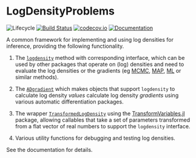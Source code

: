 # LogDensityProblems

![Lifecycle](https://img.shields.io/badge/lifecycle-experimental-orange.svg)
[![Build Status](https://travis-ci.org/tpapp/LogDensityProblems.jl.svg?branch=master)](https://travis-ci.org/tpapp/LogDensityProblems.jl)
[![codecov.io](http://codecov.io/github/tpapp/LogDensityProblems.jl/coverage.svg?branch=master)](http://codecov.io/github/tpapp/LogDensityProblems.jl?branch=master)
[![Documentation](https://img.shields.io/badge/docs-master-blue.svg)](https://tpapp.github.io/LogDensityProblems.jl/dev)

A common framework for implementing and using log densities for inference, providing the following functionality.

1. The [`logdensity`](@ref) method with corresponding interface, which can be used by other packages that operate on (log) densities and need to evaluate the log densities or the gradients (eg [MCMC](https://en.wikipedia.org/wiki/Markov_chain_Monte_Carlo), [MAP](https://en.wikipedia.org/wiki/Maximum_a_posteriori_estimation), [ML](https://en.wikipedia.org/wiki/Maximum_likelihood_estimation) or similar methods).

2. The [`ADgradient`](@ref) which makes objects that support `logdensity` to calculate log density *values* calculate log density *gradients* using various automatic differentiation packages.

3. The wrapper [`TransformedLogDensity`](@ref) using the [TransformVariables.jl](https://github.com/tpapp/TransformVariables.jl) package, allowing callables that take a set of parameters transformed from a flat vector of real numbers to support the `logdensity` interface.

4. Various utility functions for debugging and testing log densities.

See the documentation for details.
